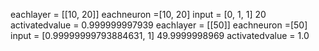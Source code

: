 eachlayer = [[10, 20]]
eachneuron =[10, 20]
input = [0, 1, 1]
20
activatedvalue =  0.999999997939
eachlayer = [[50]]
eachneuron =[50]
input = [0.99999999793884631, 1]
49.9999998969
activatedvalue =  1.0
